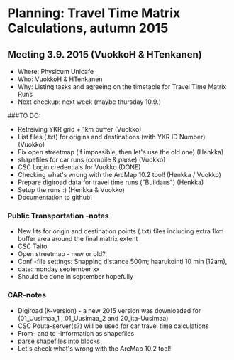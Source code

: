 # Planning: Travel Time Matrix Calculations, autumn 2015

## Meeting 3.9. 2015 (VuokkoH & HTenkanen)

- Where: Physicum Unicafe
- Who: VuokkoH & HTenkanen
- Why: Listing tasks and agreeing on the timetable for Travel Time Matrix Runs
- Next checkup: next week (maybe thursday 10.9.)


###TO DO:

- Retreiving YKR grid + 1km buffer (Vuokko)
- List files (.txt) for origins and destinations (with YKR ID Number) (Vuokko)
- Fix open streetmap (if impossible, then let's use the old one) (Henkka)
- shapefiles for car runs (compile & parse) (Vuokko)
- CSC Login credentials for Vuokko (DONE)
- Checking what's wrong with the ArcMap 10.2 tool! (Henkka / Vuokko)
- Prepare digiroad data for travel time runs ("Buildaus")
 (Henkka)
- Setup the runs :) (Henkka & Vuokko)
- Documentation to github!

### Public Transportation -notes

- New lits for origin and destination points (.txt) files including extra 1km buffer area around the final matrix extent
- CSC Taito
- Open streetmap - new or old?
- Conf -file settings: Snapping distance 500m; haarukointi 10 min (12am), 
- date: monday september xx
- Should be done in september hopefully


### CAR-notes

- Digiroad (K-version) - a new 2015 version was downloaded for (01_Uusimaa_1 , 01_Uusimaa_2 and 20_ita-Uusimaa)
- CSC Pouta-server(s?) will be used for car travel time calculations
- From- and to -information as shapefiles 
- parse shapefiles into blocks 
- Let's check what's wrong with the ArcMap 10.2 tool!
